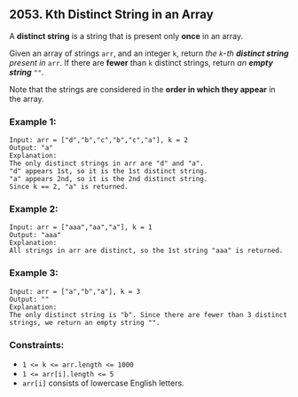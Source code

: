 ## 2053. Kth Distinct String in an Array

A **distinct string** is a string that is present only **once** in an array.

Given an array of strings ```arr```, and an integer ```k```, return *the ```k```-th **distinct string** present in* ```arr```. If there are **fewer** than ```k``` distinct strings, return *an **empty string** ```""```.*

Note that the strings are considered in the **order in which they appear** in the array.

### Example 1:
```
Input: arr = ["d","b","c","b","c","a"], k = 2
Output: "a"
Explanation:
The only distinct strings in arr are "d" and "a".
"d" appears 1st, so it is the 1st distinct string.
"a" appears 2nd, so it is the 2nd distinct string.
Since k == 2, "a" is returned.
```
### Example 2:
```
Input: arr = ["aaa","aa","a"], k = 1
Output: "aaa"
Explanation:
All strings in arr are distinct, so the 1st string "aaa" is returned.
```
### Example 3:
```
Input: arr = ["a","b","a"], k = 3
Output: ""
Explanation:
The only distinct string is "b". Since there are fewer than 3 distinct strings, we return an empty string "".
```

### Constraints:

* ```1 <= k <= arr.length <= 1000```
* ```1 <= arr[i].length <= 5```
* ```arr[i]``` consists of lowercase English letters.